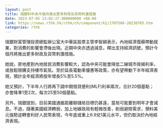 ```yaml
---
layout: post
title: 瑞銀料中央今個月推出更多財政及貨幣刺激措施
date: 2023-07-05 13:02:27.000000000 +08:00
link: https://news.rthk.hk/rthk/ch/component/k2/1707566-20230705.htm
categories: rthk
---
```


瑞銀財富管理投資總監辦公室大中華區股票主管李智穎表示，內地經濟復蘇帶動就業，對消費的影響會滯後出現。近期中央亦透過減息，釋出支持經濟訊號，預計今個月將推出更多財政及貨幣刺激措施。

她說，房地產對內地居民消費影響較大，認為中央可能會降低二線城市按揭利率，或放鬆限購支持樓市氣氛。至於延長電動車優惠等政策，亦有望帶動下半年經濟表現，預計全年經濟將按年增長5%至5.5%。

她又預計，下半年人行將再下調中期借貸便利(MLF)利率兩次，合計20個基點；亦會降準1至2次，每次25至50個基點。

另外，瑞銀提到，目前美國通脹距離聯儲局目標仍甚遠，當局可能要到明年才會減息。不過，隨著美國經濟轉弱，加上地緣政局有輕微改善，削弱避險需求，預料美元強勢逆轉會利好人民幣表現，今年底或重上6.9兌1美元水平，但仍取決於內地經濟表現。
